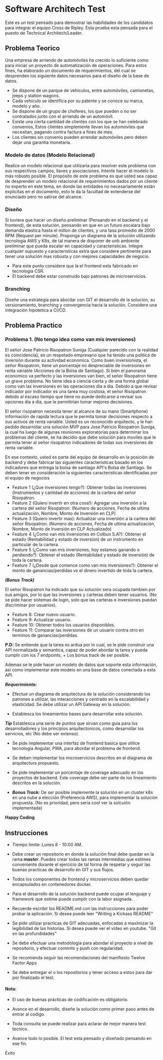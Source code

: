 # Software Architech Test

Este es un test pensado para demostrar las habilidades de los candidatos para integrar el equipo Cross de Ripley. Esta prueba esta pensada para el puesto de Technical Architech/Leader.

## Problema Teorico

Una empresa de arriendo de automóviles ha crecido lo suficiente como para iniciar un proyecto de automatización de operaciones. Para estos fines, ha elaborado un documento de requerimientos, del cual se desprenden los siguiente datos necesarios para el diseño de la base de datos.
- Se dispone de un parque de vehículos, entre automóviles, camionetas, jeeps y station wagons.
- Cada vehículo se identifica por su patente y se conoce su marca, modelo y año.
- Se dispone de un grupo de choferes, los que pueden o no ser contratados junto con el arriendo de un automóvil.
- Existe una cierta cantidad de clientes con los que se han celebrado convenios,  Estos clientes simplemente llevan los automóviles que necesitan, pagando contra factura a fines de mes.
- Los clientes sin convenio pueden arrendar automóviles pero deben dejar una garantía monetaria.

### Modelo de datos (Modelo Relacional)

Realice un modelo relacional que utilizaría para resolver este problema con sus respectivos campos, llaves y asociaciones. Intente hacer el modelo lo más robusto posible.
El propósito de este problema es que usted sea capaz de desprender un modelo relacional de requerimientos dados por un cliente no experto en este tema, en donde las entidades no necesariamente están explicitas en el documento, esto le da la facultad de extenderse del enunciado pero no salirse del alcance.

### Diseño

Si tuviera que hacer un diseño preliminar (Pensando en el backend y el frontend), de esta solución, pensando en que en un futuro escalara bajo demanda elastica hasta el millon de clientes, y una tasa promedio de 2000 RPM (Request per minute). Proponga un diagrama de la solución utilizando tecnologia AWS y K8s, de tal manera de disponer de unb ambiente preliminar que pueda escalar en capacidad y caracteristicas.
Integre cualquier supuesto y caracteristicas extra que considere pertinente para tener una solución mas robusta y con mejores capacidades de negocio.

- Para este punto considere que la el frontend esta fabricado en tecnologia CSR.
- El backend debe estar construido bajo patrones de microservicios.

### Branching

Diseñe una estrategia para abordar con GIT el desarrollo de la solución, su versionamiento, branching y convergencia hacia la solución. Considere una integración hipotetica a CI/CD.

## Problema Practico

### Problema 1. (No tengo idea como van mis inversiones)

El señor Jose Patricio Risopatron Suniga (Cualquier parecido con la realidad es coincidencia), es un respetado empresario que ha tenido una politica de inversión durante su actividad economica. Como buen inversionista, el señor Risopatron, tiene un porcentaje no despreciable de inversiones en renta variable (Acciones de la Bolsa de Santiago). Si bien el panorama economico va perfecto y las inversiones van bien, el señor Risopatron tiene un grave problema. No tiene idea a ciencia cierta y de una forma global como van las inversiones en las operaciones dia a dia. Debido a que revisar indicador por indicador es una tarea muy costosa, el señor Risopatron debido al escaso tiempo que tiene no puede dedicarse a revisar sus opciones dia a dia, que le permitirian tomar mejores decisiones.

El señor risopatron necesita tener al alcance de su mano (Smartphone) información de rapida lectura que le permita tomar decisiones respecto a sus activos de renta variable. Usted es un reconocido arquitecto, y le han pedido desarrollar una solución MVP para Jose Patricio Risopatron Suniga, la cual ha luego de algunas reuniones exploratorias para determinar los problemas del cliente, se ha decidio que debe solución para moviles que le permita tener al señor risopatron indicadores de todas sus inversiones de renta variable.

En ese contexto, usted es parte del equipo de desarrollo en la posición de backend y debe fabricar las siguientes caracteristicas basado en los indicadores que entrega la bolsa de santiago API's Bolsa de Santiago. Se deben tener en consideración la siguientes caracteristicas identificadas por el equipo de negocios

- Feature 1 (¿Que inversiones tengo?): Obtener todas las inversiones (Instrumentos y cantidad de acciones) de la cartera del señor Risopatron.
- Feature 2 (Quiero invertir en otra cosa!): Agregar una inversión a la cartera del señor Risopatron. (Numero de acciones, Fecha de ultima actualización, Nombre, Monto de Inversión en CLP)
- Feature 3 (Quiero invertir mas): Actualizar una inversión a la cartera del señor Risopatron. (Numero de acciones, Fecha de ultima actualización, Nombre, Monto de Inversión en CLP Actualizado)
- Feature 4 (¿Como van mis inversiones en Colbun S.A?): Obtener el estado (Rentabilidad y estado de inversión) de un instrumento en particular de la cartera.
- Feature 5 (¿Como van mis inversiones, hoy estamos ganando o perdiendo?): Obtener el estado (Rentabilidad y estado de inversión) de toda la cartera.
- Feature 7 (¿Desde que comence como van mis inversiones?): Obtener el monto de ganancias/perdidas vs el dinero invertido de toda la cartera.

***(Bonus Track)***

El señor Risopatron ha indicado que su solución sera ocupada tambien por sus amigos, por lo que las inversiones y carteras deben tener usuarios. (No se pide hacer sistemas de login, solo que las carteras e inversiones puedan discriminar por usuarios).

- Feature 8: Crear nuevo usuario.
- Feature 9: Actualizar usuario.
- Feature 10: Obtener todos los usuarios disponibles.
- Feature 11: Comparar las inversiones de un usuario contra otro en terminos de ganancias/perdidas.

**P.D:** Se entiende que la tarea es ardua por lo cual, se le pide construir una API normalizada y semantica, capaz de poder abordar la tarea y pueda cumplir con los 7 endpoints, + Los bonus track de ser posible.

Ademas se le pide hacer un modelo de datos que soporte esta información, asi como implementar este modelo en una base de datos conectada a esta API.

***Requerimiento:***

- Efectue un diagrama de arquitectura de la solución considerando los patrones a utilizar, las interacciones y centrado en la escalabilidad y elasticidad. Se debe utilizar un API Gateway en la solución.

- Establesca los lineamientos bases para desarrollar esta solución.

***Tip*** Establesca una serie de puntos que sirvan como guia para los desarrolladores y los principios arquitectonicos, como desarrollar los servicios, etc (No debe ser extenso).

- Se pide implementar una interfaz de frontend basica que utilice tecnologia Angular, PWA, para abordar el problema de frontend.

- Se deben implementar los microservicios descritos en el diagrama de arquitectura propuesto.

- Se pide implementar un porcentaje de coverage adecuado en los proyectos de backend. Este coverage debe ser parte de los lineamiento descritos en la solución.

- ***Bonus Track:***
De ser posible implemente la solución en un cluster k8s en una nube a elección (Preferencia AWS), para implementar la solución propuesta. (No es prioridad, pero seria cool ver la solcuión implementada)

**Happy Coding**

## Instrucciones

- Tiempo limite: Lunes 8 - 10:00 AM.

- Debe crear un repositorio en donde la solución final debe quedar en la rama ***master***. Puedes crear todas las ramas intermedias que estimes conveniente durante el ejercicio de tal forma de respetar y seguir las buenas practicas de desarrollo en GIT y sus flujos.

- Todos los componentes de frontend y microservicios deben quedar encapsulados en contenedores docker.

- Para el desarrollo de la solución backend puede ocupar el lenguaje y framework que estime puede cumplir con la labor asignada.

- Recuerde escribir los README.md con las instrucciones para poder probar la aplicación. Si desea puede leer "Writing a Kickass README"

- Se pide utilizar practicas de GIT adecuadas, enfocadas a maximizar la legibilidad de las historias. Si desea puede ver el video en youtube. "Git en las profundidades"

- Se debe efectuar una metodología para abordar el proyecto a nivel de repositorio, y efectuar commits y push con regularidad.

- Se recomienda seguir las recomendaciones del manifiesto Twelve Factor Apps

- Se debe entregar el o los repositorios y tener acceso a estos para dar por finalizado el test.

#### Nota: 

- El uso de buenas prácticas de codificación es obligatorio.

- Avance en el desarrollo, diseñe la solución como primer paso antes de entrar al codigo.

- Toda consulta se puede realizar para aclarar de mejor manera test tecnico.

- Avance todo lo posible. El test esta pensado y diseñado pensando en ese fin.

Éxito